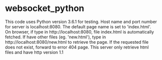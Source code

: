 # websocket_python

This code uses Python version 3.6.1 for testing.
Host name and port number for server is localhost:8080.
The default page name is set to 'index.html'.
On browser, if type in http://localhost:8080, file index.html is automatically fetched.
If have other files (eg. 'new.html'), type in http://localhost:8080/new.html to retrieve the page.
If the requested file does not exist, forward to error 404 page.
This server only retrieve html files and have http version 1.1

